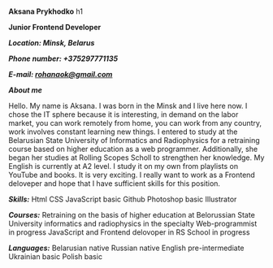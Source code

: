 #
**Aksana Prykhodko**
h1

**Junior Frontend Developer**

_**Location: Minsk, Belarus**_

_**Phone number: +375297771135**_

_**E-mail: rohanaok@gmail.com**_

_**About me**_

Hello. My name is Aksana. I was born in the Minsk and I live here now. I chose the IT sphere because it is interesting, in demand on the labor market, you can work remotely from home, you can work from any country, work involves constant learning new things. I entered to study at the Belarusian State University of Informatics and Radiophysics for a retraining course based on higher education as a web programmer. Additionally, she began her studies at Rolling Scopes Scholl to strengthen her knowledge.
My English is currently at A2 level. I study it on my own from playlists on YouTube and books. It is very exciting. I really want to work as a Frontend deloveper and hope that I have sufficient skills for this position. 

_**Skills:**_
Html
CSS
JavaScript basic
Github
Photoshop basic
Illustrator 

_**Courses:**_
Retraining on the basis of higher education at Belorussian State University informatics and radiophysics in the specialty Web-programmist in progress 
JavaScript and Frontend delovoper in RS School in progress 

_**Languages:**_
Belarusian native 
Russian native 
English pre-intermediate
Ukrainian basic
Polish basic
